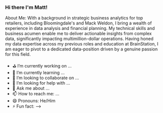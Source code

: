 ### Hi there I'm Matt!

About Me:
With a background in strategic business analytics for top retailers, including Bloomingdale's and Mack Weldon, I bring a wealth of experience in data analysis and financial planning. My technical skills and business acumen enable me to deliver actionable insights from complex data, significantly impacting multimillion-dollar operations. Having honed my data expertise across my previous roles and education at BrainStation, I am eager to pivot to a dedicated data-position driven by a genuine passion for this field.


- :golf: I’m currently working on ...
- 🌱 I’m currently learning ...
- 👯 I’m looking to collaborate on ...
- 🤔 I’m looking for help with ...
- 💬 Ask me about ...
- 📫 How to reach me: ...
- 😄 Pronouns: He/Him
- ⚡ Fun fact: 
-->
